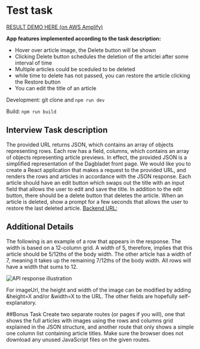 # Test task

[RESULT DEMO HERE (on AWS Amplify)](https://master.dyfjakxiyj7r.amplifyapp.com/full-content)

**App features implemented according to the task description:**
- Hover over article image, the Delete button will be shown
- Clicking Delete button schedules the deletion of the articlei after some interval of time
- Multiple articles could be sceduled to be deleted
- while time to delete has not passed, you can restore the article clicking the Restore button
- You can edit the title of an article 

Development:
git clone and `npm run dev`

Build:
`npm run build`

## Interview Task description
The provided URL returns JSON, which contains an array of objects representing rows. Each row has a field, columns, which contains an array of objects representing article previews. In effect, the provided JSON is a simplified representation of the Dagbladet front page. We would like you to create a React application that makes a request to the provided URL, and renders the rows and articles in accordance with the JSON response.
Each article should have an edit button which swaps out the title with an input field that allows the user to edit and save the title. In addition to the edit button, there should be a delete button that deletes the article. When an article is deleted, show a prompt for a few seconds that allows the user to restore the last deleted article.
[Backend URL:](https://storage.googleapis.com/aller-structure-task/test_data.json)

## Additional Details
The following is an example of a row that appears in the response. The width is based on a 12-column grid. A width of 5, therefore, implies that this article should be 5/12ths of the body width. The other article has a width of 7, meaning it takes up the remaining 7/12ths of the body width. All rows will have a width that sums to 12.

![API response illustration](https://master.dyfjakxiyj7r.amplifyapp.com/api-res.png)

For imageUrl, the height and width of the image can be modified by adding &height=X and/or &width=X to the URL. The other fields are hopefully self-explanatory.

##Bonus Task
Create two separate routes (or pages if you will), one that shows the full articles with images using the rows and columns grid explained in the JSON structure, and another route that only shows a simple one column list containing article titles. Make sure the browser does not download any unused JavaScript files on the given routes.

